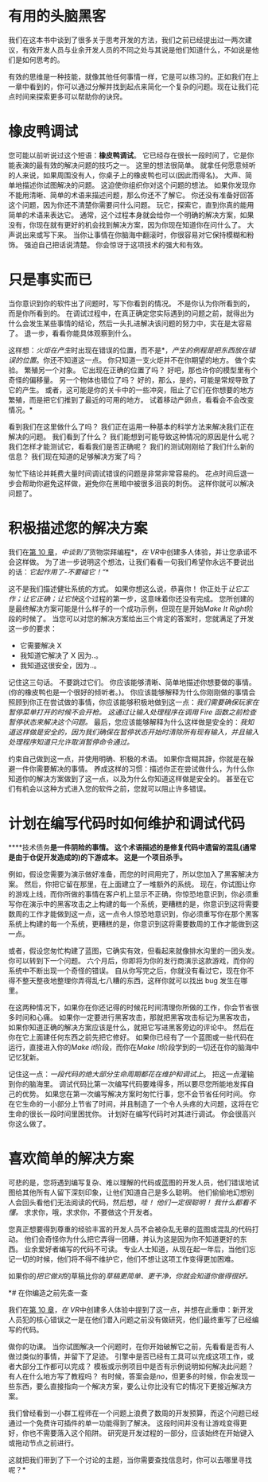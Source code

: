 # 有用的头脑黑客

我们在这本书中谈到了很多关于思考开发的方法，我们之前已经提出过一两次建议，有效开发人员与业余开发人员的不同之处与其说是他们知道什么，不如说是他们是如何思考的。

有效的思维是一种技能，就像其他任何事情一样，它是可以练习的。正如我们在上一章中看到的，你可以通过分解并找到起点来简化一个复杂的问题。现在让我们花点时间来探索更多可以帮助你的诀窍。

# 橡皮鸭调试

您可能以前听说过这个短语：**橡皮鸭调试**。 它已经存在很长一段时间了，它是你能表演的最有效的解决问题的技巧之一。 这里的想法很简单。 就拿任何愿意倾听的人来说，如果周围没有人，你桌子上的橡皮鸭也可以(因此而得名)。 大声、简单地描述你试图解决的问题。 这迫使你组织你对这个问题的想法。 如果你发现你不能用清晰、简单的术语来描述问题，那么你还不了解它。 你还没有准备好回答这个问题，因为你还不清楚你需要问什么问题。 玩它，探索它，直到你真的能用简单的术语来表达它。 通常，这个过程本身就会给你一个明确的解决方案，如果没有，你现在就有更好的机会找到解决方案，因为你现在知道你在问什么了。 大声说出来或写下来。 当你让事情在你脑海中翻滚时，你很容易对它保持模糊和粉饰。 强迫自己把话说清楚。 你会惊讶于这项技术的强大和有效。

# 只是事实而已

当你意识到你的软件出了问题时，写下你看到的情况。 不是你认为你所看到的，而是你所看到的。 在调试过程中，在真正确定您实际遇到的问题之前，就得出为什么会发生某些事情的结论，然后一头扎进解决该问题的努力中，实在是太容易了。 退一步，看看你能具体观察到什么。

这样想：*火炬在产生*时出现在错误的位置，而不是*，*产生的例程是把东西放在错误的位置*。你还不知道这一点。 你只知道一支火炬并不在你期望的地方。 做个实验。 繁殖另一个对象。 它出现在正确的位置了吗？ 好吧，那也许你的模型里有个奇怪的偏移量。 另一个物体也错位了吗？ 好的，那么，是的，可能是常规导致了它的产生。 或者，这可能是你的关卡中的一些冲突，阻止了它们在你想要的地方繁殖，而是把它们推到了最近的可用的地方。 试着移动产卵点，看看会不会改变情况。*

看到我们在这里做什么了吗？ 我们正在运用一种基本的科学方法来解决我们正在解决的问题。 我们看到了什么？ 我们能想到可能导致这种情况的原因是什么呢？ 我们怎样才能测试它，看看我们是否正确呢？ 我们的测试刚刚给了我们什么新的信息？ 我们现在知道的足够解决方案了吗？

匆忙下结论并耗费大量时间调试错误的问题是非常非常容易的。 花点时间后退一步会帮助你避免这样做，避免你在黑暗中被很多沮丧的刺伤。 这样你就可以解决问题了。

# 积极描述您的解决方案

我们在[第 10 章](10.html)，*中谈到了*货物崇拜编程*，*在 VR*中创建多人体验，并让您承诺不会这样做。 为了进一步说明这个想法，让我们看看一句我们希望你永远不要说出的话：*它起作用了-不要碰它！“**

这不是我们描述健壮系统的方式。 如果你想这么说，恭喜你！ 你正处于*让它工作；让它正确；让它快*这个过程的第一步，这意味着你还没有完成。 您所创建的是最终解决方案可能是什么样子的一个成功示例，但现在是开始*Make It Right*阶段的时候了。 当您可以对您的解决方案给出三个肯定的答案时，您就满足了开发这一步的要求：

*   它需要解决 X
*   我知道它解决了 X 因为..。
*   我知道这很安全，因为..。

记住这三句话。 不要跳过它们。 你应该能够清晰、简单地描述你想要做的事情。 (你的橡皮鸭也是一个很好的倾听者。)。 你应该能够解释为什么你刚刚做的事情会照顾到你正在尝试做的事情，你应该能够积极地做到这一点：*我们需要确保玩家在暂停菜单打开的时候不会开枪。 这通过让输入处理程序在调用 Fire 函数之前检查暂停状态来解决这个问题。* 最后，您应该能够解释为什么这样做是安全的：*我知道这样做是安全的，因为我们确保在暂停状态开始时清除所有现有输入，并且输入处理程序知道只允许取消暂停命令通过。*

约束自己做到这一点，并使用明确、积极的术语。 如果你含糊其辞，你就是在躲避一件你需要解决的事情。 养成这样的习惯：描述你正在尝试做什么，为什么你知道你的解决方案做到了这一点，以及为什么你知道这样做是安全的。 甚至在它们有机会以这种方式进入您的软件之前，您就可以阻止许多错误。

# 计划在编写代码时如何维护和调试代码

****技术债务**是一件阴险的事情。 这个术语描述的是修复代码中遗留的混乱(通常是由于仓促开发造成的)的下游成本。 这是一个项目杀手。**

例如，假设您需要为演示做好准备，而您的时间用完了，所以您加入了黑客解决方案。 然后，你把它留在那里，在上面建立了一堆额外的系统。 现在，你试图让你的游戏上线，而你所做的事情在客户机上显示不正确，你惊恐地意识到，你必须重写你在演示中的黑客攻击之上构建的每一个系统，更糟糕的是，你意识到这将需要数周的工作才能做到这一点，这一点令人惊恐地意识到，你必须重写你在那个黑客系统上构建的每一个系统，更糟糕的是，你意识到这将需要数周的工作才能做到这一点。

或者，假设您匆忙构建了蓝图，它确实有效，但看起来就像排水沟里的一团头发。 你可以转到下一个问题。 六个月后，你即将为你的发行商演示这款游戏，而你的系统中不断出现一个奇怪的错误。 自从你写完之后，你就没有看过它，现在你不得不整天整夜地整理你弄得乱七八糟的东西，这样你就可以找出 bug 发生在哪里。

在这两种情况下，如果你在你还记得的时候花时间清理你所做的工作，你会节省很多时间和心痛。 如果你一定要进行黑客攻击，那就把黑客攻击标记为黑客攻击，如果你知道正确的解决方案应该是什么，就把它写进黑客旁边的评论中。 然后在你在它上面建任何东西之前先把它修好。 如果你已经有了一个蓝图或一些代码在运行，直接进入你的*Make it*阶段，而你在*Make It*阶段学到的一切还在你的脑海中记忆犹新。

记住这一点：*一段代码的绝大部分生命周期都花在维护和调试上*。 把这一点灌输到你的脑海里。 调试代码比第一次编写代码要难得多，所以要尽您所能地发挥自己的优势。 如果您在第一次编写解决方案时匆忙行事，您不会节省任何时间。 你在它生命的一小部分上节省了时间，并且制造了一个令人头疼的大问题，这将在它生命的很长一段时间里困扰你。 计划好在编写代码时对其进行调试。 你会很高兴你这么做了。

# 喜欢简单的解决方案

可悲的是，您将遇到编写复杂、难以理解的代码或蓝图的开发人员，他们错误地试图给其他所有人留下深刻印象，让他们知道自己是多么聪明。 他们偷偷地幻想别人会回头看他们无法阅读的代码，然后想，*哇！ 他们一定很聪明！ 我什么都看不懂。* 求求你，哦，求求你，不要做这个开发者。

您真正想要得到尊重的经验丰富的开发人员不会被杂乱无章的蓝图或混乱的代码打动。 他们会奇怪你为什么把它弄得一团糟，并认为这是因为你不知道更好的东西。 业余爱好者编写的代码不可读。 专业人士知道，从现在起一年后，当他们忘记一切的时候，他们将不得不维护它，他们不想让这项工作变得更加困难。

如果你的*把它做对*的草稿比你的*草稿更简单、更干净，你就会知道你做得很好。*

 *# 在你编造之前先查一查

我们在[第 10 章](10.html)，*在 VR*中创建多人体验中提到了这一点，并想在此重申：新开发人员犯的核心错误之一是在他们潜入问题之前没有做研究，他们最终重写了已经编写的代码。

做你的功课。 当你试图解决一个问题时，在你开始破解它之前，先看看是否有人做过类似的事情，并留下了足迹。 引擎中是否已经有工具可以完成这项工作，或者大部分工作都可以完成？ 模板或示例项目中是否有示例说明如何解决此问题？ 有人在什么地方写了教程吗？ 有时候，答案会是*no*，但更多的时候，你会发现一些东西，要么直接指向一个解决方案，要么让你比没有它的情况下更接近解决方案。

我们曾经看到一小群工程师在一个问题上浪费了数周的开发预算，而这个问题已经通过一个免费许可插件的单一功能得到了解决。 这段时间并没有让游戏变得更好，你也不需要落入这个陷阱。 研究是开发过程的一部分，应该始终在开始键入或拖动节点之前进行。

这就把我们带到了下一个讨论的主题，当你需要查找信息时，你可以去哪里寻找呢？*